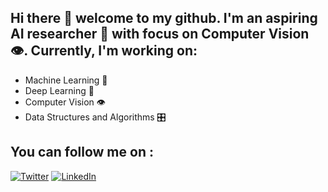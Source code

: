## Hi there 👋 welcome to my github. I'm an aspiring AI researcher 🤖 with focus on Computer Vision 👁. Currently, I'm working on:
- Machine Learning 🤖
- Deep Learning 🧠
- Computer Vision 👁
- Data Structures and Algorithms 🎛

## You can follow me on : 
[![Twitter](https://img.shields.io/badge/Twitter-lightgrey?style=flat&logo=twitter&labelColor=lightgrey)](https://twitter.com/PrasadN24)
[![LinkedIn](https://img.shields.io/badge/LinkedIn-blue?style=flat&logo=linkedin&labelColor=blue)](https://www.linkedin.com/in/prasad-naik-pan2499/)

